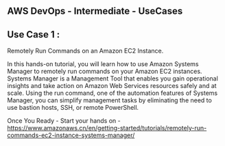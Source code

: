 ## AWS DevOps - Intermediate - UseCases



## Use Case 1 :

Remotely Run Commands on an Amazon EC2 Instance.

In this hands-on tutorial, you will learn how to use Amazon Systems Manager to remotely run commands on your Amazon EC2 instances. Systems Manager is a Management Tool that enables you gain operational insights and take action on Amazon Web Services resources safely and at scale. Using the run command, one of the automation features of Systems Manager, you can simplify management tasks by eliminating the need to use bastion hosts, SSH, or remote PowerShell.

Once You Ready - Start your hands on - https://www.amazonaws.cn/en/getting-started/tutorials/remotely-run-commands-ec2-instance-systems-manager/